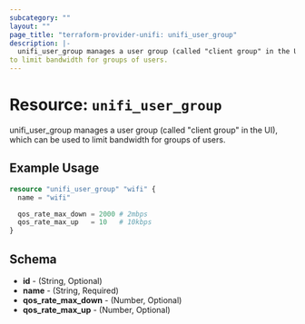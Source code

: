 ```yaml
---
subcategory: ""
layout: ""
page_title: "terraform-provider-unifi: unifi_user_group"
description: |-
  unifi_user_group manages a user group (called "client group" in the UI), which can be used
to limit bandwidth for groups of users.
---
```


# Resource: `unifi_user_group`

unifi_user_group manages a user group (called "client group" in the UI), which can be used
to limit bandwidth for groups of users.

## Example Usage

```terraform
resource "unifi_user_group" "wifi" {
  name = "wifi"

  qos_rate_max_down = 2000 # 2mbps
  qos_rate_max_up   = 10   # 10kbps
}
```

## Schema

- **id** - (String, Optional)
- **name** - (String, Required)
- **qos_rate_max_down** - (Number, Optional)
- **qos_rate_max_up** - (Number, Optional)


